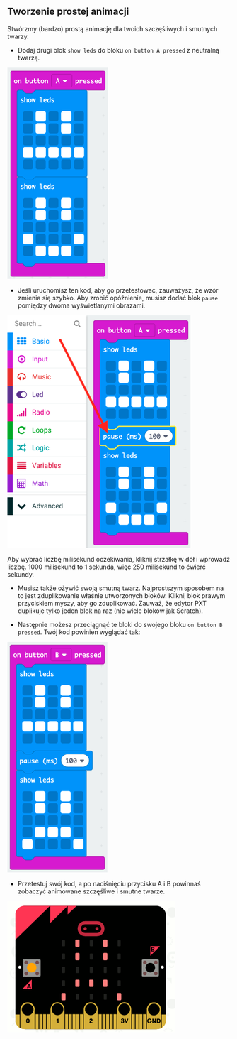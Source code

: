 ## Tworzenie prostej animacji

Stwórzmy (bardzo) prostą animację dla twoich szczęśliwych i smutnych twarzy.

+ Dodaj drugi blok `show leds` do bloku `on button A pressed` z neutralną twarzą.

![zrzut ekranu](images/badge-neutral.png)

+ Jeśli uruchomisz ten kod, aby go przetestować, zauważysz, że wzór zmienia się szybko. Aby zrobić opóźnienie, musisz dodać blok `pause` pomiędzy dwoma wyświetlanymi obrazami.

![zrzut ekranu](images/badge-pause.png)

Aby wybrać liczbę milisekund oczekiwania, kliknij strzałkę w dół i wprowadź liczbę. 1000 milisekund to 1 sekunda, więc 250 milisekund to ćwierć sekundy.

+ Musisz także ożywić swoją smutną twarz. Najprostszym sposobem na to jest zduplikowanie właśnie utworzonych bloków. Kliknij blok prawym przyciskiem myszy, aby go zduplikować. Zauważ, że edytor PXT duplikuje tylko jeden blok na raz (nie wiele bloków jak Scratch).

+ Następnie możesz przeciągnąć te bloki do swojego bloku `on button B pressed`. Twój kod powinien wyglądać tak:

![zrzut ekranu](images/badge-on-b-pressed.png)

+ Przetestuj swój kod, a po naciśnięciu przycisku A i B powinnaś zobaczyć animowane szczęśliwe i smutne twarze.

![zrzut ekranu](images/badge-final.gif)